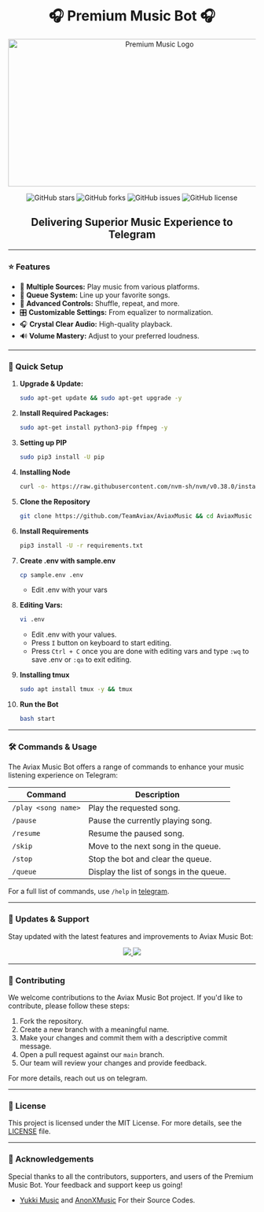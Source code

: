 <h1 align="center">🎧 Premium Music Bot 🎧</h1>

<p align="center">
  <img src="https://graph.org/file/5d22a3b8e581d5077af07.jpg" alt="Premium Music Logo" width="600" height="300">
</p>

<p align="center">
  <img src="https://img.shields.io/github/stars/Opxinsane/Premiumxmusic?style=for-the-badge&color=blue" alt="GitHub stars">
  <img src="https://img.shields.io/github/forks/Opxinsane/Premiumxmusic?style=for-the-badge&color=blue" alt="GitHub forks">
  <img src="https://img.shields.io/github/issues/Opxinsane/Premiumxmusic?style=for-the-badge&color=red" alt="GitHub issues">
  <img src="https://img.shields.io/github/license/Opxinsane/Premiumxmusic?style=for-the-badge&color=green" alt="GitHub license">
</p>

<h2 align="center">Delivering Superior Music Experience to Telegram</h2>

---

### ⭐ Features

- 🎵 **Multiple Sources:** Play music from various platforms.
- 📃 **Queue System:** Line up your favorite songs.
- 🔀 **Advanced Controls:** Shuffle, repeat, and more.
- 🎛 **Customizable Settings:** From equalizer to normalization.
- 🎧 **Crystal Clear Audio:** High-quality playback.
- 🔊 **Volume Mastery:** Adjust to your preferred loudness.

---

### 🔧 Quick Setup

1. **Upgrade & Update:**
   ```bash
   sudo apt-get update && sudo apt-get upgrade -y
   ```

2. **Install Required Packages:**
   ```bash
   sudo apt-get install python3-pip ffmpeg -y
   ```
3. **Setting up PIP**
   ```bash
   sudo pip3 install -U pip
   ```
4. **Installing Node**
   ```bash
   curl -o- https://raw.githubusercontent.com/nvm-sh/nvm/v0.38.0/install.sh | bash && source ~/.bashrc && nvm install v18
   ```
5. **Clone the Repository**
   ```bash
   git clone https://github.com/TeamAviax/AviaxMusic && cd AviaxMusic
   ```
6. **Install Requirements**
   ```bash
   pip3 install -U -r requirements.txt
   ```
7. **Create .env  with sample.env**
   ```bash
   cp sample.env .env
   ```
   - Edit .env with your vars
8. **Editing Vars:**
   ```bash
   vi .env
   ```
   - Edit .env with your values.
   - Press `I` button on keyboard to start editing.
   - Press `Ctrl + C`  once you are done with editing vars and type `:wq` to save .env or `:qa` to exit editing.
9. **Installing tmux**
    ```bash
    sudo apt install tmux -y && tmux
    ```
10. **Run the Bot**
    ```bash
    bash start
    ```

---

### 🛠 Commands & Usage

The Aviax Music Bot offers a range of commands to enhance your music listening experience on Telegram:

| Command                 | Description                                 |
|-------------------------|---------------------------------------------|
| `/play <song name>`     | Play the requested song.                    |
| `/pause`                | Pause the currently playing song.           |
| `/resume`               | Resume the paused song.                     |
| `/skip`                 | Move to the next song in the queue.         |
| `/stop`                 | Stop the bot and clear the queue.           |
| `/queue`                | Display the list of songs in the queue.     |

For a full list of commands, use `/help` in [telegram](https://t.me/premiumxmusicbot).

---

### 🔄 Updates & Support

Stay updated with the latest features and improvements to Aviax Music Bot:

<p align="center">
  <a href="https://telegram.me/sareefo_ki_duniya">
    <img src="https://img.shields.io/badge/Join-Support%20Group-blue?style=for-the-badge&logo=telegram">
  </a>
  <a href="https://telegram.me/About_insaneop">
    <img src="https://img.shields.io/badge/Join-Update%20Channel-blue?style=for-the-badge&logo=telegram">
  </a>
</p>

---

### 🤝 Contributing

We welcome contributions to the Aviax Music Bot project. If you'd like to contribute, please follow these steps:

1. Fork the repository.
2. Create a new branch with a meaningful name.
3. Make your changes and commit them with a descriptive commit message.
4. Open a pull request against our `main` branch.
5. Our team will review your changes and provide feedback.

For more details, reach out us on telegram.

---

### 📜 License

This project is licensed under the MIT License. For more details, see the [LICENSE](LICENSE) file.

---

### 🙏 Acknowledgements

Special thanks to all the contributors, supporters, and users of the Premium Music Bot. Your feedback and support keep us going!
- [Yukki Music](https://github.com/TeamYukki/YukkiMusicBot) and [AnonXMusic](https://github.com/AnonymousX1025/AnonXMusic) For their Source Codes.

